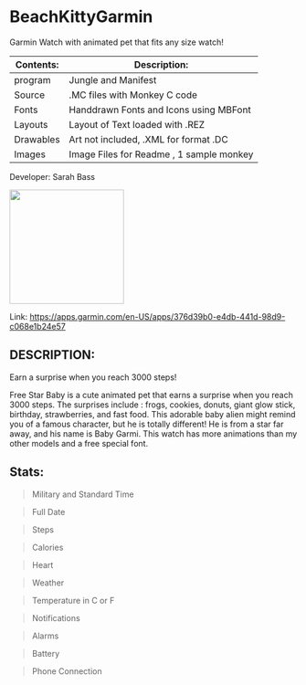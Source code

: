 # BeachKittyGarmin
Garmin Watch with animated pet that fits any size watch!



Contents: | Description:
--------- | ------------
program  | Jungle and Manifest 
Source | .MC files with Monkey C code
Fonts | Handdrawn Fonts and Icons using MBFont 
Layouts | Layout of Text loaded with .REZ 
Drawables | Art not included, .XML for format .DC
Images    | Image Files for Readme , 1 sample monkey
 
 Developer: Sarah Bass
 
[<img src="https://github.com/SarahBass/BeachKittyGarmin/assets/69780815/d71b9f2c-984e-4f6c-916a-6fedc3a688dc" width="200" height="200">](https://apps.garmin.com/en-US/apps/376d39b0-e4db-441d-98d9-c068e1b24e57)

 
 Link: https://apps.garmin.com/en-US/apps/376d39b0-e4db-441d-98d9-c068e1b24e57




## DESCRIPTION:
Earn a surprise when you reach 3000 steps!

Free Star Baby is a cute animated pet that earns a surprise when you reach 3000 steps. The surprises include : frogs, cookies, donuts, giant glow stick, birthday, strawberries, and fast food. This adorable baby alien might remind you of a famous character, but he is totally different! He is from a star far away, and his name is Baby Garmi. This watch has more animations than my other models and a free special font. 


## Stats:

>Military and Standard Time

>Full Date

>Steps

>Calories

>Heart

>Weather

>Temperature in C or F

>Notifications

>Alarms

>Battery

>Phone Connection



